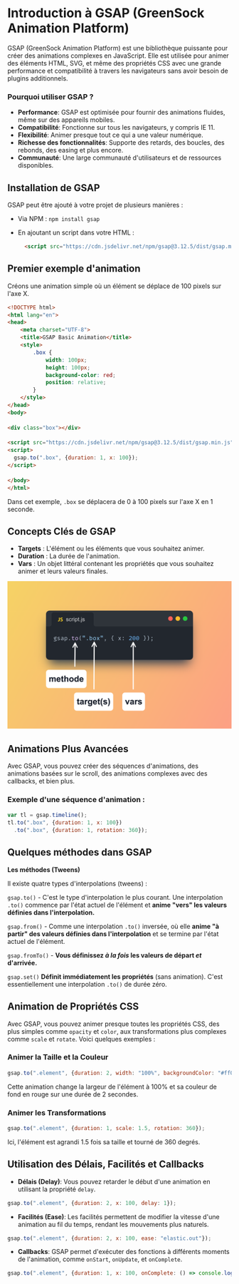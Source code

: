 # Introduction à GSAP (GreenSock Animation Platform)

GSAP (GreenSock Animation Platform) est une bibliothèque puissante pour créer des animations complexes en JavaScript. Elle est utilisée pour animer des éléments HTML, SVG, et même des propriétés CSS avec une grande performance et compatibilité à travers les navigateurs sans avoir besoin de plugins additionnels.

### Pourquoi utiliser GSAP ?

- **Performance**: GSAP est optimisée pour fournir des animations fluides, même sur des appareils mobiles.
- **Compatibilité**: Fonctionne sur tous les navigateurs, y compris IE 11.
- **Flexibilité**: Animer presque tout ce qui a une valeur numérique.
- **Richesse des fonctionnalités**: Supporte des retards, des boucles, des rebonds, des easing et plus encore.
- **Communauté**: Une large communauté d'utilisateurs et de ressources disponibles.

## Installation de GSAP

GSAP peut être ajouté à votre projet de plusieurs manières :

- Via NPM : `npm install gsap`
- En ajoutant un script dans votre HTML :

  ```html
    <script src="https://cdn.jsdelivr.net/npm/gsap@3.12.5/dist/gsap.min.js"></script>
  ```

## Premier exemple d'animation

Créons une animation simple où un élément se déplace de 100 pixels sur l'axe X.

```html
<!DOCTYPE html>
<html lang="en">
<head>
    <meta charset="UTF-8">
    <title>GSAP Basic Animation</title>
    <style>
        .box {
            width: 100px;
            height: 100px;
            background-color: red;
            position: relative;
        }
    </style>
</head>
<body>

<div class="box"></div>

<script src="https://cdn.jsdelivr.net/npm/gsap@3.12.5/dist/gsap.min.js"></script>
<script>
  gsap.to(".box", {duration: 1, x: 100});
</script>

</body>
</html>
```

Dans cet exemple, `.box` se déplacera de 0 à 100 pixels sur l'axe X en 1 seconde.

## Concepts Clés de GSAP

- **Targets** : L'élément ou les éléments que vous souhaitez animer.
- **Duration** : La durée de l'animation.
- **Vars** : Un objet littéral contenant les propriétés que vous souhaitez animer et leurs valeurs finales.

![tween diagram](./assets/tween-diagram.png)

## Animations Plus Avancées

Avec GSAP, vous pouvez créer des séquences d'animations, des animations basées sur le scroll, des animations complexes avec des callbacks, et bien plus.

### Exemple d'une séquence d'animation :

```javascript
var tl = gsap.timeline();
tl.to(".box", {duration: 1, x: 100})
  .to(".box", {duration: 1, rotation: 360});
```

## Quelques méthodes dans GSAP

**Les méthodes (Tweens)**

Il existe quatre types d'interpolations (tweens) :

`gsap.to()` - C'est le type d'interpolation le plus courant. Une interpolation `.to()` commence par l'état actuel de l'élément et **anime "vers" les valeurs définies dans l'interpolation.**

`gsap.from()` - Comme une interpolation `.to()` inversée, où elle **anime "à partir" des valeurs définies dans l'interpolation** et se termine par l'état actuel de l'élément.

`gsap.fromTo()` - **Vous définissez _à la fois_ les valeurs de départ _et_ d'arrivée.**

`gsap.set()` **Définit immédiatement les propriétés** (sans animation). C'est essentiellement une interpolation `.to()` de durée zéro.

## Animation de Propriétés CSS

Avec GSAP, vous pouvez animer presque toutes les propriétés CSS, des plus simples comme `opacity` et `color`, aux transformations plus complexes comme `scale` et `rotate`. Voici quelques exemples :

### Animer la Taille et la Couleur

```javascript
gsap.to(".element", {duration: 2, width: "100%", backgroundColor: "#ff0000"});
```

Cette animation change la largeur de l'élément à 100% et sa couleur de fond en rouge sur une durée de 2 secondes.

### Animer les Transformations

```javascript
gsap.to(".element", {duration: 1, scale: 1.5, rotation: 360});
```

Ici, l'élément est agrandi 1.5 fois sa taille et tourné de 360 degrés.

## Utilisation des Délais, Facilités et Callbacks

- **Délais (Delay)**: Vous pouvez retarder le début d'une animation en utilisant la propriété `delay`.

```javascript
gsap.to(".element", {duration: 2, x: 100, delay: 1});
```

- **Facilités (Ease)**: Les facilités permettent de modifier la vitesse d'une animation au fil du temps, rendant les mouvements plus naturels.

```javascript
gsap.to(".element", {duration: 2, x: 100, ease: "elastic.out"});
```

- **Callbacks**: GSAP permet d'exécuter des fonctions à différents moments de l'animation, comme `onStart`, `onUpdate`, et `onComplete`.

```javascript
gsap.to(".element", {duration: 1, x: 100, onComplete: () => console.log("Animation complète!")});
```